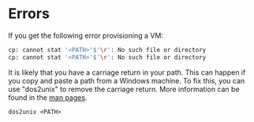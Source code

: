 # Errors

If you get the following error provisioning a VM:

~~~bash
cp: cannot stat '<PATH>'$'\r': No such file or directory
cp: cannot stat '<PATH>'$'\r': No such file or directory
~~~

It is likely that you have a carriage return in your path. This can happen if you copy and paste a path from a Windows machine. To fix this, you can use "dos2unix" to remove the carriage return. More information can be found in the [man pages](https://manpages.ubuntu.com/manpages/xenial/es/man1/dos2unix.1.html).


```dos2unix <PATH>```

[//]: # (End of Path: errors\README.md)
